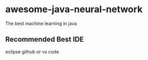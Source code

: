 # awesome-java-neural-network
The best machine learning in java


## Recommended Best IDE
eclipse
github or vs code
